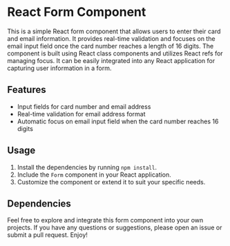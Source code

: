 # React Form Component

This is a simple React form component that allows users to enter their card and email information. It provides real-time validation and focuses on the email input field once the card number reaches a length of 16 digits. The component is built using React class components and utilizes React refs for managing focus. It can be easily integrated into any React application for capturing user information in a form.

## Features

- Input fields for card number and email address
- Real-time validation for email address format
- Automatic focus on email input field when the card number reaches 16 digits

## Usage

1. Install the dependencies by running `npm install`.
2. Include the `Form` component in your React application.
3. Customize the component or extend it to suit your specific needs.

## Dependencies



Feel free to explore and integrate this form component into your own projects. If you have any questions or suggestions, please open an issue or submit a pull request. Enjoy!
